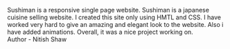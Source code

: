 Sushiman is a responsive single page website. Sushiman is a japanese cuisine selling website. I created this site only using HMTL and CSS. I have worked very hard to give an amazing and elegant look to the website. Also i have added animations. Overall, it was a nice project working on. <br>
Author - Nitish Shaw